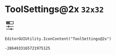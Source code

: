 # ToolSettings@2x `32x32`
<img src="/img/ToolSettings@2x.png" width=32 height=32>

``` CSharp
EditorGUIUtility.IconContent("ToolSettings@2x")
```
```
-2864933165721975125
```
